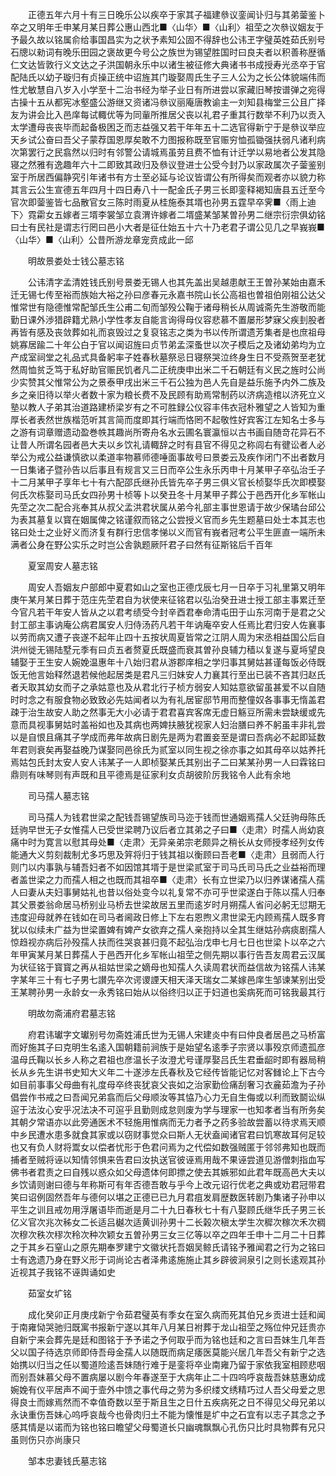 <!-- { "loadSidebar": true } -->
　　正德五年六月十有三日晚乐公以疾卒于家其子福建叅议銮闻讣归与其弟蓥鉴卜卒之又明年壬申某月某日葬公惠山西北■〈山华〉■〈山利〉祖茔之次叅议姻友于予最久故以铭属俞给事国昌实为之状予素知公固不得辞也公讳玊字璧英姓茹氏别号石牕以勑词有晚乐田园之褒故更今号公之族世为锡望胜国时曰良夫者以积善称歴循仁文达皆敦行义文达之子洪国朝永乐中以诸生被征修大典诸书书成授寿光丞卒于官配陆氏以幼子璇归有贞操正统中诏旌其门璇娶周氏生子三人公为之长公体貌端伟而性尤敏慧自八岁入小学至十二治书经为举子业日有所进尝以家藏旧琴按谱弹之宛得古操十五从都宪冰壑盛公游继又资诸冯叅议丽庵唐教谕主一刘知县梅堂三公且广择友为讲会比入邑庠每试輙优等为同軰所推居父丧以礼君子重其行数举不利乃以贡入太学遭母丧丧毕而起备极困乏而志益强又若干年年五十二选官得新宁于是叅议举应天乡试公奋曰吾父子蒙荐国恩厚矣敢不力图报称既至官赈穷恤孤锄强扶弱凡诸利病次第罢行之民翕然以归时有邻警公请城焉虽劳且费不恤有计迁学以易地者公发其隐寝之然雅有逸趣年六十二即致其政归及叅议登进士公受今封乃以家政属次子蓥鉴别室于所居西偏静究引年诸书有方士至必延与论议皆谓公有所得矣而观者亦以貌力称其言云公生宣德五年四月十四日寿八十一配金氏子男三长即銮释褐知唐县五迁至今官次即蓥鉴皆七品散官女三陈时雨夏从桂施泰其壻也孙男五霆早卒霁■〈雨上迪下〉霓霦女五嫁者三壻李裳邹立袁渭许嫁者二壻盛某邹某曽孙男二继宗衍宗俱幼铭曰士有民社是谓志行罔曰邑小大者是征仕始五十六十乃老君子谓公见几之早峩峩■〈山华〉■〈山利〉公昔所游龙章宠贲成此一邱

　　明故景娄处士钱公墓志铭

　　公讳清字孟清姓钱氏别号景娄无锡人也其先盖出吴越患献王王曽孙某始由嘉禾迁无锡七传至裕而族始大裕之孙曰彦春元永嘉书院山长公高祖也曽祖伯刚祖公达父惟常世有隐德惟常配邹氏生公甫二旬而邹殁公鞠于诸母稍长从周诚斋先生游敬而能勤日课外渉猎辟籍尤熟小学性孝友自能言询得母仪容悲慕不置屡形梦寐父疾刲股者再皆有感及丧敛葬如礼而哀毁过之复裒铭志之类为书以传所谓遗芳集者是也庶祖母姚寡居踰二十年公白于官以闻诏旌曰贞节弟孟深蚤世以次子模后之及诸幼弟均为立产成室祠堂之礼品式具备躬率子姓春秋墓祭忌日寝祭哭泣终身生日不受燕贺至老犹然周恤贫乏笃于私好助官赈民饥者凡二正统庚申出米二千石朝廷有义民之旌时公尚少实赞其父惟常公为之景泰甲戌出米三千石公独为邑人先自是益乐施予内外二族及乡之亲旧待以举火者数十家为粮长费不及民顾有助焉常制药以济病造棺以济死立义塾以教人子弟其治道路建桥梁岁有之不可胜録公仪容丰伟衣冠朴雅望之人皆知为重厚长者表然世族楷范听其言简而度即其行端而恪罔不起敬性好宾客江左知名士多与之游有词章赠遗动盈巻帙其趣尚所寄舟名水云圃名寰瀛恒以古书画自随竒花异石不让昔人所谓名园者邑大夫以乡饮礼请輙辞之时有县官不得见之称闾右有徤讼者人必举公为戒公益谦慎欲以柔道率物慕师德唾面事故号曰景娄云及疾作闭门不出者数月一日集诸子暨孙告以后事且有规言又三日而卒公生永乐丙申十月某甲子卒弘治壬子十二月某甲子享年七十有六配邵氏继孙氏皆先卒子男三俱义官长桢娶华氏次即模娶何氏次栋娶司马氏女四孙男十桢等卜以癸丑冬十月某甲子葬公于邑西开化乡军帐山先茔之次二配合兆奉其从叔父孟洪君状属从弟今礼部主事世恩请于故少保璚台邱公为表其墓复以寳在姻属俾之铭谨叙而铭之公尝授义官而乡先生题墓曰处士本其志也铭曰处士之业好义而济复有群行忠信孝悌以义而官有峩者冠考公平生匪直一端所未满者公身在野公实乐之时岂公舎孰题厥阡君子曰然有征斯铭后千百年

　　夏室周安人墓志铭

　　周安人吾姻友户部郎中夏君如山之室也正德戊辰七月一日卒于习礼里第又明年庚午某月某日葬于范庄先茔君自为状使来征铭君以弘治癸丑进士授工部主事累迁至今官凡若干年安人皆从之以君考绩受今封辛酉君奉命清屯田于山东河南于是君之父封工部主事讷庵公病君属安人归侍汤药凡若干年讷庵卒安人任焉比君归安人佐襄事以劳而病又遭子丧遂不起年止四十五按状周夏皆常之江阴人周为宋丞相益国公后自洪州徙无锡陆墅元季有曰贞五者赘夏氏既盛而衰其曽孙良辅力穑以复遂与夏埓望良辅娶于王生安人婉娩温惠年十八始归君从游郡庠相之学归事其舅姑甚谨每饭必侍既饭无他言始释然退若候他起居类是君凡三归妹安人力襄其行至出已装不吝其归赵氏者夭取其幼女而子之承姑意也及从君北行子桢方弱安人知姑意欲留虽甚爱不以自随时时念之有服食物必致致必先姑闻者以为有礼居宦邸节用而整僮奴各事事无惰盖君疎于治生故安人助之然事无大小必请于君君喜宾客席无虚日觞豆所需未尝缺缓或先意而具视事舅姑时盖裕如也及其病也两婢扶腋犹视家人妇治膳曰养不躬虽丰非礼尝以是自恨且痛其子学成而弗年故病日剧先是两为君置妾至是谓曰吾病必不起即延数年君则衰矣再娶益晚乃谋娶同邑徐氏为贰室以同生视之徐亦事之如其母卒以姑养托焉姑包氏封太安人安人讳某子一人即桢娶某氏其别出子二曰某某孙男一人曰霖铭曰鼎则有味琴则有声既和且平德焉是征家利女贞胡彼阶厉我铭令人此有余地

　　司马孺人墓志铭

　　司马孺人为钱君世梁之配钱吾锡望族司马迩于钱而世通姻焉孺人父廷驹母陈氏廷驹早世无子女惟孺人已受世梁聘乃议后者立其弟之子曰■〈走肃〉时孺人尚幼哀痛中时为寛言以慰其母处■〈走肃〉无异亲弟宗老颇异之稍长从女师授孝经列女传能通大义剪刻裁制尤多巧思及笄将归于钱其祖以衡顾曰吾老■〈走肃〉且弱而人行则门以内事孰与辅吾妇者不如因馆其壻于是世梁贰室于司马氏司马氏之业益裕而理者盖世梁之力而孺人相之也既而其祖卒■〈走肃〉长有立世梁乃以归养谋诸孺人孺人曰妻从夫妇事舅姑礼也昔以俗处变今以礼复常不亦可乎世梁遂白于陈以孺人归奉其父景娄翁命居马桥别业马桥去世梁故居五里而逺岁时月朔孺人省问必躬无愆期无违度迎母就养在钱如在司马者阃政日修上下左右恩煦义肃世梁无内顾焉孺人既多育犹以似续未广益为世梁置婢有婢产女欲弃之孺人亲抱持以全其生继姑孙病痰剧孺人惊趋视亦病后孙殁孺人扶而徃哭哀甚归竟不起弘治戊申七月七日也世梁卜以卒之六年甲寅某月某日葬孺人于邑西开化乡军帐山祖茔之侧先期以事行告吾友周君云汉属为状征铭于寳寳之再从祖姑世梁之嫡母也知孺人久读周君状而益信故为铭孺人讳某字某年三十有七子男七讃先卒次谔谡諲天相天泽天瑞女二某嫁邑庠生邹谏某别出受王某聘孙男一永龄女一永秀铭曰始从以俗终归以正于妇道也奚病死而可铭我最其行

　　明故勿斋浦府君墓志铭

　　府君讳瓛字文瓛别号勿斋姓浦氏世为无锡人宋建炎中有曰仲良者居邑之马桥富而好施其子曰克明生名逺入国朝籍前涧族于是始望名逺季子宗贤以事殁京师遗孤彦温母氏鞠以长乡人称之君祖也彦温长子汝澄尤号谨厚娶吕氏生君垂龆时即有器局稍长从乡先生讲书史知大义年二十遂渉左氏春秋及它经传皆能记忆对客雠论上下古今如目前事事父母曲有礼度母卒终丧犹哀父丧如之治家勤俭痛刮奢习衣麄茹澹为子孙倡尝作书戒之曰吾闻兄弟翕而后父母顺汝等其恊乃心力无自生侮或以利而致鬬讼纵逭于法汝心安乎况法决不可逭乎且勤则成怠则废为学与理家一也知孝者当有所务矣其朝夕常语亦以此旁通医术不轻施用惟病而无力者予之药多验故尝蓄以待求焉天顺中乡民遭水患多就食其家或以窃财事觉众曰斯人无状盍闻诸官君曰饥寒故耳何足较也又有负人财将鬻女以偿者忧形于色君问焉为之代偿如数强贼匿于邻邻弗知也既而捕者至贼将诬以知情邻惧来告君曰汝执送官彼诬焉用哉不果诬尝道见游僧刺指血写佛书者君责之曰自残以惑众如父母遗体何即摽之使去其嫉邪如此君年既高邑大夫以乡饮请则谢曰德与年称斯可有年否德吾敢与乎今上改元诏行优老之典或劝君冠带君笑曰诏例固然吾年与德何以堪之正德已已九月君疽发肩歴数医转剧乃集诸子孙申以平生之训且戒勿用浮屠语毕而逝是月二十九日春秋七十有八娶顾氏继华氏子男三长亿义官次兆次秭女二长适吕樾次适黄训孙男十二长榖次稹太学生次穉次稼次禾次稠次穆次秩次穋次秢次种次颖女五曽孙男三女三亿等以卒之四年壬申十二月二十日葬之于其乡石窒山之原先期奉罗建宁文徽状托吾姻吴鲸氏请铭予雅闻君之行为之铭曰士有逸遗乃身在野义形于词尚论古者泽弗逺施施止其乡辟彼涧泉引之则长逺观其孙近视其子我铭不诬舆诵如史

　　茹室女圹铭

　　成化癸卯正月庚戌新宁令茹君璧英有季女在室久病而死其伯兄乡贡进士廷和闻于南雍恸哭驰归既寓书报新宁遂以其年八月某日袝葬于龙山祖茔之殇位仲兄廷贵亦自新宁来会葬先是廷和图铭于予予诺之予何取乎而为铭也廷和之言曰吾妹生几年吾父以国子待选京师即侍吾母金孺人以随既而病足痿医莫能兴居几年吾父有新宁之选始携以归当之任以蜀道险逺吾妹随行难于是銮将卒业南雍乃留于家依我室相顾悲咽而别吾妹慕父母不置病屡以剧今年春遂至于大病年止二十四呜呼哀哉吾妹慈惠幼成婉娩有仪平居声不闻于壸外中馈之事代母之劳为多织缕文绣精巧过人吾父母爱之思得良士而嫁焉然而不幸值奇数以至于斯且生之日什五疾病死之日不得见父母兄弟以永诀重伤吾妹心呜呼哀哉今也骨肉归土不能为懐惟是圹中之石宜有以志子其念之予感其情是以诺而为铭也铭曰瞻望父母蜀道长只幽魂飘飘心孔伤只比时具物葬有兄只虽则伤只亦尚康只

　　邹本忠妻钱氏墓志铭

